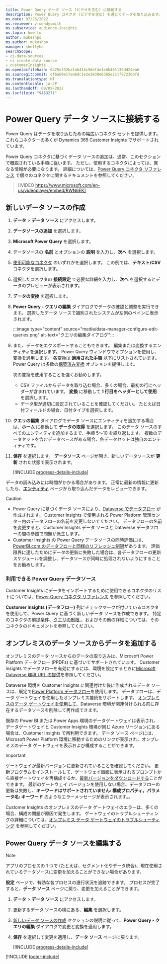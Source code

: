 ```yaml
---
title: Power Query データ ソース (ビデオを含む) に接続する
description: Power Query コネクタ (ビデオを含む) を通じてデータを取り込みます。
ms.date: 07/26/2022
ms.reviewer: v-wendysmith
ms.subservice: audience-insights
ms.topic: how-to
author: mukeshpo
ms.author: mukeshpo
manager: shellyha
searchScope:
- ci-data-sources
- ci-create-data-source
- customerInsights
ms.openlocfilehash: 6a25e332bafab414c9def4e1e6b461139dd24ea6
ms.sourcegitcommit: dfba60e17ae6dc1e2e3830e6365e2c1f87230afd
ms.translationtype: HT
ms.contentlocale: ja-JP
ms.lasthandoff: 09/09/2022
ms.locfileid: "9463271"
---
```

# <a name="connect-to-a-power-query-data-source"></a>Power Query データ ソースに接続する

Power Query はデータを取り込むための幅広いコネクタ セットを提供します。 これらコネクターの多くが Dynamics 365 Customer Insights でサポートされています。

Power Query コネクタに基づくデータ ソースの追加は、通常、このセクションで概説されている手順に従います。 ただし、使用するコネクタによっては、異なる情報が必要になります。 詳細については、[Power Query コネクタ リファレンス](/power-query/connectors/) で個々のコネクタに関するドキュメントを参照してください。

> [!VIDEO https://www.microsoft.com/en-us/videoplayer/embed/RWN6EK]

## <a name="create-a-new-data-source"></a>新しいデータ ソースの作成

1. **データ** > **データ ソース** にアクセスします。

1. **データソースの追加** を選択します。

1. **Microsoft Power Query** を選択します。

1. データソースの **名前** とオプションの **説明** を入力し、**次へ** を選択します。

1. [使用可能なコネクタ](#available-power-query-data-sources) のいずれかを選択します。 この例では、**テキスト/CSV** コネクタを選択します。

1. 選択したコネクタの **接続設定** で必要な詳細を入力し、**次へ** を選択するとデータのプレビューが表示されます。

1. **データの変換** を選択します。

1. **Power Query - クエリの編集** ダイアログでデータの確認と調整を実行できます。 選択したデータ ソースで識別されたシステムが左側のペインに表示されます。

   :::image type="content" source="media/data-manager-configure-edit-queries.png" alt-text="クエリの編集ダイアログ":::

1. また、データをエクスポートすることもできます。 編集または変換するエンティティを選択します。 Power Query ウィンドウでオプションを使用し、変換を適用します。 各変換は **適用された手順** 以下にリストされています。 Power Query は多数の[構築済み変換](/power-query/power-query-what-is-power-query#transformations) オプションを提供します。

   次の変換を使用することを強くお勧めします。

   - CSV ファイルからデータを取り込む場合、多くの場合、最初の行にヘッダーが含まれています。 **変換** に移動して **1 行目をヘッダーとして使用** を選択します。
   - データ型が適切に設定されていることを確認してください。 たとえば日付フィールドの場合、日付タイプを選択します。

1. **クエリの編集** ダイアログでデータ ソースにエンティティを追加する場合は、**ホーム** に移動して **データの取得** を選択します。 このデータ ソースのすべてのエンティティを追加するまで、手順 5〜10 を繰り返します。 複数のデータセットを含むデータベースがある場合、各データセットは独自のエンティティです。

1. **保存** を選択します。 **データソース** ページが開き、新しいデータソースが **更新** された状態で表示されます。

   [!INCLUDE [progress-details-include](includes/progress-details-pane.md)]

データの読み込みには時間がかかる場合があります。 正常に最新の情報に更新したら、[**エンティティ**](entities.md) ページから取り込んだデータをレビューできます。

> [!CAUTION]
>
> - Power Query に基づくデータ ソースにより、[Dataverse でデータフロー](/power-query/dataflows/overview-dataflows-across-power-platform-dynamics-365) が作成されます。 Customer Insights で使用される Power Platform 管理センター内のデータフローの名前を変更しないでください。 データフローの名前を変更すると、Customer Insights データ ソースと Dataverse データフローの間の参照で問題が派生します。
> - Customer Insights の Power Query  データソースの同時評価には、[PowerBI.com のデータフローと同様のリフレッシュ制限](/power-query/power-query-online-limits#refresh-limits)があります。 評価限界に達したためにデータの更新に失敗した場合は、各データフローの更新スケジュールを調整し、データソースが同時に処理されないようにすることをお勧めします。

### <a name="available-power-query-data-sources"></a>利用できる Power Query データソース

Customer Insights にデータをインポートするために使用できるコネクタのリストについては、[Power Query コネクタ リファレンス](/power-query/connectors/) を参照してください。

**Customer Insights (データフロー)** 列にチェックマークが付いているコネクタを使用して、Power Query に基づく新しいデータ ソースを作成できます。 特定のコネクタの前提条件、[クエリの制限](/power-query/power-query-online-limits),、およびその他の詳細については、そのコネクタのドキュメントを参照してください。

## <a name="add-data-from-on-premises-data-sources"></a>オンプレミスのデータ ソースからデータを追加する

オンプレミスのデータ ソースからのデータの取り込みは、Microsoft Power Platform データフロー (PPDFs) に基づいてサポートされています。 Customer Insights でデータフローを有効にするには、環境を設定するときに[Microsoft Dataverse 環境 URL の提供](create-environment.md)を参照してください。

Dataverse 環境を Customer Insights に関連付けた後に作成されるデータ ソースは、既定で[Power Platform データフロー](/power-query/dataflows/overview-dataflows-across-power-platform-dynamics-365)を使用します。 データフローは、データ ゲートウェイを使用したオンプレミス接続をサポートします。 [オンプレミスのデータ ゲートウェイを使用して](/data-integration/gateway/service-gateway-app)、Dataverse 環境が関連付けられる前に存在するデータソースを削除して再作成できます。

既存の Power BI または Power Apps 環境のデータゲートウェイは表示され、データゲートウェイと Customer Insights 環境が同じ Azure リージョンにある場合は、Customer Insights で再利用できます。 データ ソース ページには、Microsoft Power Platform 環境に移動するためのリンクが表示され、オンプレミスのデータ ゲートウェイを表示および構成することができます。

> [!IMPORTANT]
> ゲートウェイが最新バージョンに更新されていることを確認してください。 更新プログラムをインストールして、ゲートウェイ画面に表示されるプロンプトから直接ゲートウェイを再構成するか、[最新バージョンをダウンロードする](https://powerapps.microsoft.com/downloads/)ことができます。 最新のゲートウェイ バージョンを使用しない場合、データフローの更新は失敗し、**キーワードはサポートされていません: 構成プロパティ。パラメータ名: キーワード** のようなエラーメッセージが表示されます。。
>
> Customer Insights のオンプレミスのデータ ゲートウェイのエラーは、多くの場合、構成の問題が原因で発生します。 ゲートウェイのトラブルシューティングの詳細については、[オンプレミス データ ゲートウェイのトラブルシューティング](/data-integration/gateway/service-gateway-tshoot) を参照してください。

## <a name="edit-power-query-data-sources"></a>Power Query データ ソースを編集する

> [!NOTE]
> アプリのプロセスの 1 つで (たとえば、セグメント化やデータ統合)、現在使用されているデータソースに変更を加えることができない場合があります。
>
> **設定** ページで、有効な各プロセスの進行状況を追跡できます。 プロセスが完了すると、**データ ソース** ページに戻り、変更を加えることができます。

1. **データ** > **データ ソース** にアクセスします。

1. 更新するデータ ソースの横にある、**編集** を選択します。

1. [新しいデータ ソースの作成](#create-a-new-data-source) セクションの説明に従って、**Power Query - クエリの編集** ダイアログで変更と変換を適用します。

1. **保存** を選択して変更を適用し、**データ ソース** ページに戻ります。

   [!INCLUDE [progress-details-include](includes/progress-details-pane.md)]

[!INCLUDE [footer-include](includes/footer-banner.md)]
